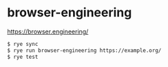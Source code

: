 # browser-engineering

https://browser.engineering/

```bash
$ rye sync
$ rye run browser-engineering https://example.org/
$ rye test
```
